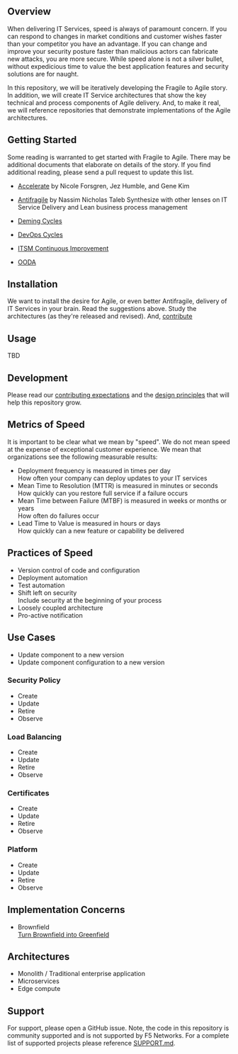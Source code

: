 ## Overview
When delivering IT Services, speed is always of paramount concern. If you can respond to changes in market conditions and customer wishes faster than your competitor you have an advantage. If you can change and improve your security posture faster than malicious actors can fabricate new attacks, you are more secure. While speed alone is not a silver bullet, without expedicious time to value the best application features and security solutions are for naught.  

In this repository, we will be iteratively developing the Fragile to Agile story. In addition, we will create IT Service architectures that show the key technical and process components of Agile delivery. And, to make it real, we will reference repositories that demonstrate implementations of the Agile architectures.
## Getting Started
Some reading is warranted to get started with Fragile to Agile. 
There may be additional documents that elaborate on details of the story. If you find additional reading, please send a pull request to update this list.

- [Accelerate](https://itrevolution.com/book/accelerate/) by Nicole Forsgren, Jez Humble, and Gene Kim
- [Antifragile](http://www.randomhousebooks.com/books/176227/) by Nassim Nicholas Taleb
Synthesize with other lenses on IT Service Delivery and Lean business process management  

- [Deming Cycles](https://en.wikipedia.org/wiki/PDCA)
- [DevOps Cycles]()
- [ITSM Continuous Improvement](https://en.wikipedia.org/wiki/IT_service_management)
- [OODA](https://en.wikipedia.org/wiki/OODA_loop)  
## Installation
We want to install the desire for Agile, or even better Antifragile, delivery of IT Services in your brain. Read the suggestions above. Study the architectures (as they're released and revised). And, [contribute](CONTRIBUTING.md)
## Usage
TBD
## Development
Please read our [contributing expectations](CONTRIBUTING.md) and the [design principles](DESIGNPRINCIPLES.md) that will help this repository grow.

## Metrics of Speed
It is important to be clear what we mean by "speed". We do not mean speed at the expense of exceptional customer experience. We mean that organizations see the following measurable results:
- Deployment frequency is measured in times per day  
How often your company can deploy updates to your IT services
- Mean Time to Resolution (MTTR) is measured in minutes or seconds  
How quickly can you restore full service if a failure occurs
- Mean Time between Failure (MTBF) is measured in weeks or months or years  
How often do failures occur
- Lead Time to Value is measured in hours or days  
How quickly can a new feature or capability be delivered
## Practices of Speed
- Version control of code and configuration
- Deployment automation
- Test automation
- Shift left on security  
Include security at the beginning of your process
- Loosely coupled architecture
- Pro-active notification
## Use Cases
- Update component to a new version
- Update component configuration to a new version

### Security Policy
- Create
- Update
- Retire
- Observe
### Load Balancing
- Create
- Update
- Retire
- Observe
### Certificates
- Create
- Update
- Retire
- Observe
### Platform
- Create
- Update
- Retire
- Observe

## Implementation Concerns
- Brownfield  
[Turn Brownfield into Greenfield](BROWN2GREEN.md) 


## Architectures
- Monolith / Traditional enterprise application
- Microservices
- Edge compute


## Support
For support, please open a GitHub issue.  Note, the code in this repository is community supported and is not supported by F5 Networks.  For a complete list of supported projects please reference [SUPPORT.md](SUPPORT.md).